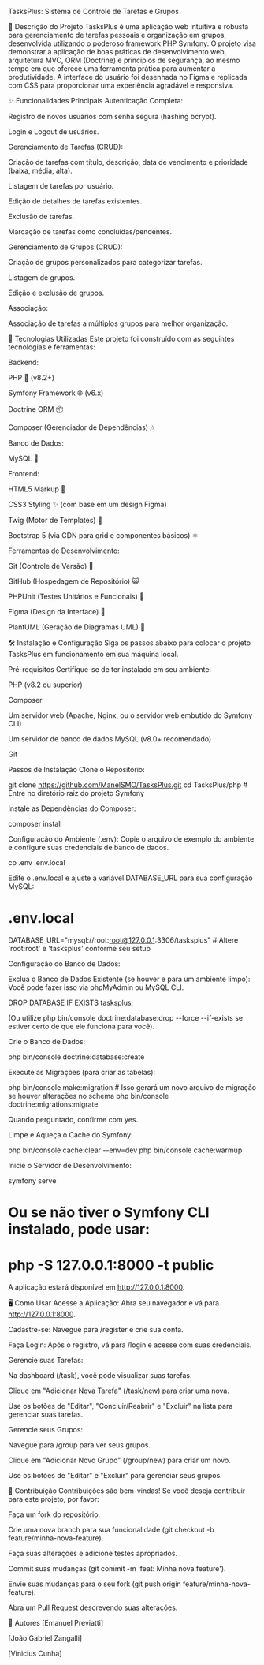 TasksPlus: Sistema de Controle de Tarefas e Grupos

📝 Descrição do Projeto
TasksPlus é uma aplicação web intuitiva e robusta para gerenciamento de tarefas pessoais e organização em grupos, desenvolvida utilizando o poderoso framework PHP Symfony. O projeto visa demonstrar a aplicação de boas práticas de desenvolvimento web, arquitetura MVC, ORM (Doctrine) e princípios de segurança, ao mesmo tempo em que oferece uma ferramenta prática para aumentar a produtividade. A interface do usuário foi desenhada no Figma e replicada com CSS para proporcionar uma experiência agradável e responsiva.

✨ Funcionalidades Principais
Autenticação Completa:

Registro de novos usuários com senha segura (hashing bcrypt).

Login e Logout de usuários.

Gerenciamento de Tarefas (CRUD):

Criação de tarefas com título, descrição, data de vencimento e prioridade (baixa, média, alta).

Listagem de tarefas por usuário.

Edição de detalhes de tarefas existentes.

Exclusão de tarefas.

Marcação de tarefas como concluídas/pendentes.

Gerenciamento de Grupos (CRUD):

Criação de grupos personalizados para categorizar tarefas.

Listagem de grupos.

Edição e exclusão de grupos.

Associação:

Associação de tarefas a múltiplos grupos para melhor organização.

🚀 Tecnologias Utilizadas
Este projeto foi construído com as seguintes tecnologias e ferramentas:

Backend:

PHP 🐘 (v8.2+)

Symfony Framework 🌐 (v6.x)

Doctrine ORM 📦

Composer (Gerenciador de Dependências) 🎶

Banco de Dados:

MySQL 🐬

Frontend:

HTML5  Markup 📄

CSS3 Styling ✨ (com base em um design Figma)

Twig (Motor de Templates) 🌱

Bootstrap 5 (via CDN para grid e componentes básicos) ⚛️

Ferramentas de Desenvolvimento:

Git (Controle de Versão) 🐙

GitHub (Hospedagem de Repositório) 😺

PHPUnit (Testes Unitários e Funcionais) 🧪

Figma (Design da Interface) 🎨

PlantUML (Geração de Diagramas UML) 🌿

🛠️ Instalação e Configuração
Siga os passos abaixo para colocar o projeto TasksPlus em funcionamento em sua máquina local.

Pré-requisitos
Certifique-se de ter instalado em seu ambiente:

PHP (v8.2 ou superior)

Composer

Um servidor web (Apache, Nginx, ou o servidor web embutido do Symfony CLI)

Um servidor de banco de dados MySQL (v8.0+ recomendado)

Git

Passos de Instalação
Clone o Repositório:

git clone https://github.com/ManelSMO/TasksPlus.git
cd TasksPlus/php # Entre no diretório raiz do projeto Symfony


Instale as Dependências do Composer:

composer install


Configuração do Ambiente (.env):
Copie o arquivo de exemplo do ambiente e configure suas credenciais de banco de dados.

cp .env .env.local


Edite o .env.local e ajuste a variável DATABASE_URL para sua configuração MySQL:

# .env.local
DATABASE_URL="mysql://root:root@127.0.0.1:3306/tasksplus" # Altere 'root:root' e 'tasksplus' conforme seu setup


Configuração do Banco de Dados:

Exclua o Banco de Dados Existente (se houver e para um ambiente limpo):
Você pode fazer isso via phpMyAdmin ou MySQL CLI.

DROP DATABASE IF EXISTS tasksplus;


(Ou utilize php bin/console doctrine:database:drop --force --if-exists se estiver certo de que ele funciona para você).

Crie o Banco de Dados:

php bin/console doctrine:database:create


Execute as Migrações (para criar as tabelas):

php bin/console make:migration # Isso gerará um novo arquivo de migração se houver alterações no schema
php bin/console doctrine:migrations:migrate


Quando perguntado, confirme com yes.

Limpe e Aqueça o Cache do Symfony:

php bin/console cache:clear --env=dev
php bin/console cache:warmup


Inicie o Servidor de Desenvolvimento:

symfony serve
# Ou se não tiver o Symfony CLI instalado, pode usar:
# php -S 127.0.0.1:8000 -t public


A aplicação estará disponível em http://127.0.0.1:8000.

🖥️ Como Usar
Acesse a Aplicação: Abra seu navegador e vá para http://127.0.0.1:8000.

Cadastre-se: Navegue para /register e crie sua conta.

Faça Login: Após o registro, vá para /login e acesse com suas credenciais.

Gerencie suas Tarefas:

Na dashboard (/task), você pode visualizar suas tarefas.

Clique em "Adicionar Nova Tarefa" (/task/new) para criar uma nova.

Use os botões de "Editar", "Concluir/Reabrir" e "Excluir" na lista para gerenciar suas tarefas.

Gerencie seus Grupos:

Navegue para /group para ver seus grupos.

Clique em "Adicionar Novo Grupo" (/group/new) para criar um novo.

Use os botões de "Editar" e "Excluir" para gerenciar seus grupos.

🤝 Contribuição
Contribuições são bem-vindas! Se você deseja contribuir para este projeto, por favor:

Faça um fork do repositório.

Crie uma nova branch para sua funcionalidade (git checkout -b feature/minha-nova-feature).

Faça suas alterações e adicione testes apropriados.

Commit suas mudanças (git commit -m 'feat: Minha nova feature').

Envie suas mudanças para o seu fork (git push origin feature/minha-nova-feature).

Abra um Pull Request descrevendo suas alterações.

👥 Autores
[Emanuel Previatti] 

[João Gabriel Zangalli] 

[Vinicius Cunha]